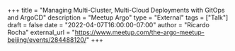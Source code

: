 +++
title = "Managing Multi-Cluster, Multi-Cloud Deployments with GitOps and ArgoCD"
description = "Meetup Argo"
type = "External"
tags = ["Talk"]
draft = false
date = "2022-04-07T16:00:00-07:00"
author = "Ricardo Rocha"
external_url = "https://www.meetup.com/the-argo-meetup-beijing/events/284488120/"
+++
